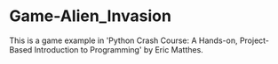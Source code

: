 # Game-Alien_Invasion

This is a game example in 'Python Crash Course: A Hands-on, Project-Based Introduction to Programming' by Eric Matthes.
